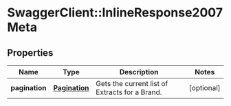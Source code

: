 # SwaggerClient::InlineResponse2007Meta

## Properties
Name | Type | Description | Notes
------------ | ------------- | ------------- | -------------
**pagination** | [**Pagination**](Pagination.md) | Gets the current list of Extracts for a Brand. | [optional] 



